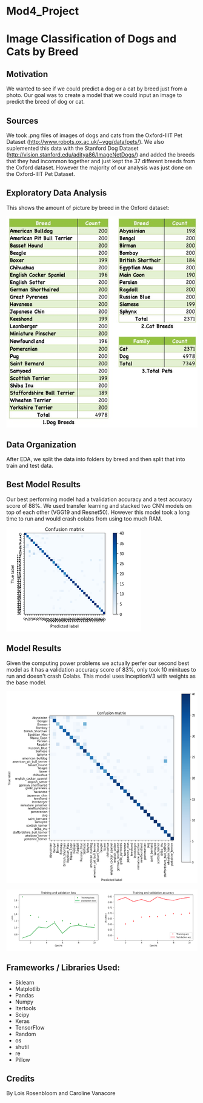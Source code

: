 # Mod4_Project

# Image Classification of Dogs and Cats by Breed

## Motivation
We wanted to see if we could predict a dog or a cat by breed just from a photo. Our goal was to create a model that we could input an image to predict the breed of dog or cat.  

## Sources
We took .png files of images of dogs and cats from the Oxford-IIIT Pet Dataset (http://www.robots.ox.ac.uk/~vgg/data/pets/). We also suplemented this data with the Stanford Dog Dataset (http://vision.stanford.edu/aditya86/ImageNetDogs/) and added the breeds that they had incommon together and just kept the 37 different breeds from the Oxford dataset.  However the majority of our analysis was just done on the Oxford-IIIT Pet Dataset.

## Exploratory Data Analysis 
This shows the amount of picture by breed in the Oxford dataset: 

![image of spreadsheet](/readme/OxfordPetData.png)

## Data Organization 
After EDA, we split the data into folders by breed and then split that into train and test data.

## Best Model Results
Our best performing model had a tvalidation accuracy and a test accuracy score of 88%. We used transfer learning and stacked two CNN models on top of each other (VGG19 and Resnet50). However this model took a long time to run and would crash colabs from using too much RAM.

![image of best model outcomes](/readme/BestModel.png)

## Model Results
Given the computing power problems we actually perfer our second best model as it has a validation accuracy score of 83%, only took 10 minitues to run and doesn't crash Colabs. This model uses InceptionV3 with weights as the base model.

![image of next model outcomes](/readme/imagenet2_testcm.png)

![image of next model outcomes per epoch](/readme/validation.png)

## Frameworks / Libraries Used:
- Sklearn
- Matplotlib
- Pandas
- Numpy
- Itertools
- Scipy 
- Keras
- TensorFlow
- Random
- os
- shutil 
- re
- Pillow

## Credits
By Lois Rosenbloom and Caroline Vanacore
